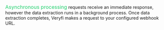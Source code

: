 <p className="p-text"><span style="color: #22CF6D; font-size: 16px;">Asynchronous processing</span> requests receive an immediate response, however the data extraction runs in a background process. Once data extraction completes, Veryfi makes a request to your configured webhook URL.</p>
